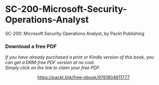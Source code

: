 # SC-200-Microsoft-Security-Operations-Analyst
SC-200: Microsoft Security Operations Analyst, by Packt Publishing
### Download a free PDF

 <i>If you have already purchased a print or Kindle version of this book, you can get a DRM-free PDF version at no cost.<br>Simply click on the link to claim your free PDF.</i>
<p align="center"> <a href="https://packt.link/free-ebook/9781804611777">https://packt.link/free-ebook/9781804611777 </a> </p>